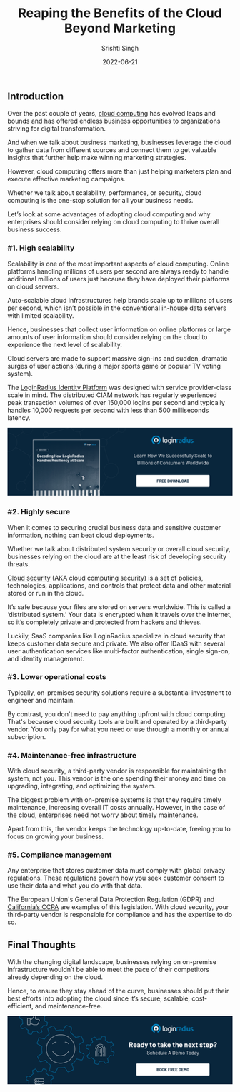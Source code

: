 ﻿---
title: "Reaping the Benefits of the Cloud Beyond Marketing"
date: "2022-06-21"
coverImage: "cloud-marketg.jpg"
category: ["cloud computing", "marketing", "ciam"]
author: "Srishti Singh"
description: "Cloud computing offers more than just helping marketers plan and execute effective marketing campaigns. Let’s look at some advantages of adopting cloud computing and why enterprises should consider relying on cloud computing to thrive overall business success."
metadescription: "Cloud computing is becoming the preferred choice not just from a marketing perspective but for other aspects that drive business growth. Read on to know more."
metatitle: "Are You Reaping the Business Advantages of Cloud Computing?"
---

## Introduction

Over the past couple of years, [cloud computing](https://www.loginradius.com/blog/identity/what-is-cloud-computing/) has evolved leaps and bounds and has offered endless business opportunities to organizations striving for digital transformation. 

And when we talk about business marketing, businesses leverage the cloud to gather data from different sources and connect them to get valuable insights that further help make winning marketing strategies. 

However, cloud computing offers more than just helping marketers plan and execute effective marketing campaigns. 

Whether we talk about scalability, performance, or security, cloud computing is the one-stop solution for all your business needs. 

Let’s look at some advantages of adopting cloud computing and why enterprises should consider relying on cloud computing to thrive overall business success. 


### #1. High scalability

Scalability is one of the most important aspects of cloud computing. Online platforms handling millions of users per second are always ready to handle additional millions of users just because they have deployed their platforms on cloud servers. 

Auto-scalable cloud infrastructures help brands scale up to millions of users per second, which isn’t possible in the conventional in-house data servers with limited scalability. 

Hence, businesses that collect user information on online platforms or large amounts of user information should consider relying on the cloud to experience the next level of scalability. 

Cloud servers are made to support massive sign-ins and sudden, dramatic surges of user actions (during a major sports game or popular TV voting system).

The [LoginRadius Identity Platform](https://www.loginradius.com/) was designed with service provider-class scale in mind. The distributed CIAM network has regularly experienced peak transaction volumes of over 150,000 logins per second and typically handles 10,000 requests per second with less than 500 milliseconds latency. 

[![wp-resilency](wp-resilency.png)](https://www.loginradius.com/resource/drives-scalability-and-performance)


### #2. Highly secure

When it comes to securing crucial business data and sensitive customer information, nothing can beat cloud deployments.

Whether we talk about distributed system security or overall cloud security, businesses relying on the cloud are at the least risk of developing security threats. 

[Cloud security](https://www.loginradius.com/blog/identity/what-is-cloud-security/) (AKA cloud computing security) is a set of policies, technologies, applications, and controls that protect data and other material stored or run in the cloud. 

It’s safe because your files are stored on servers worldwide. This is called a ‘distributed system.’ Your data is encrypted when it travels over the internet, so it’s completely private and protected from hackers and thieves.

Luckily, SaaS companies like LoginRadius specialize in cloud security that keeps customer data secure and private. We also offer IDaaS with several user authentication services like multi-factor authentication, single sign-on, and identity management.


### #3. Lower operational costs

Typically, on-premises security solutions require a substantial investment to engineer and maintain. 

By contrast, you don't need to pay anything upfront with cloud computing. That's because cloud security tools are built and operated by a third-party vendor. You only pay for what you need or use through a monthly or annual subscription. 


### #4. Maintenance-free infrastructure

With cloud security, a third-party vendor is responsible for maintaining the system, not you. This vendor is the one spending their money and time on upgrading, integrating, and optimizing the system. 

The biggest problem with on-premise systems is that they require timely maintenance, increasing overall IT costs annually. However, in the case of the cloud, enterprises need not worry about timely maintenance. 

Apart from this, the vendor keeps the technology up-to-date, freeing you to focus on growing your business.


### #5. Compliance management

Any enterprise that stores customer data must comply with global privacy regulations. These regulations govern how you seek customer consent to use their data and what you do with that data.

The European Union's General Data Protection Regulation (GDPR) and [California’s CCPA](https://www.loginradius.com/blog/identity/ccpa-introduction/) are examples of this legislation. With cloud security, your third-party vendor is responsible for compliance and has the expertise to do so.


## Final Thoughts 

With the changing digital landscape, businesses relying on on-premise infrastructure wouldn’t be able to meet the pace of their competitors already depending on the cloud.

Hence, to ensure they stay ahead of the curve, businesses should put their best efforts into adopting the cloud since it’s secure, scalable, cost-efficient, and maintenance-free. 


[![book-a-demo-Consultation](../../assets/book-a-demo-loginradius.png)](https://www.loginradius.com/book-a-demo/)
